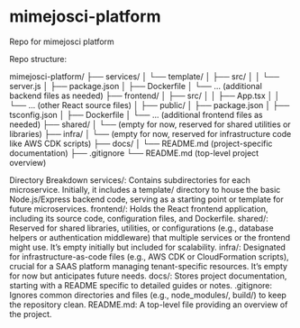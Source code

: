 # mimejosci-platform
Repo for mimejosci platform


Repo structure:

mimejosci-platform/
├── services/
│   └── template/
│       ├── src/
│       │   └── server.js
│       ├── package.json
│       ├── Dockerfile
│       └── ... (additional backend files as needed)
├── frontend/
│   ├── src/
│   │   ├── App.tsx
│   │   └── ... (other React source files)
│   ├── public/
│   ├── package.json
│   ├── tsconfig.json
│   ├── Dockerfile
│   └── ... (additional frontend files as needed)
├── shared/
│   └── (empty for now, reserved for shared utilities or libraries)
├── infra/
│   └── (empty for now, reserved for infrastructure code like AWS CDK scripts)
├── docs/
│   └── README.md (project-specific documentation)
├── .gitignore
└── README.md (top-level project overview)

Directory Breakdown
services/: Contains subdirectories for each microservice. Initially, it includes a template/ directory to house the basic Node.js/Express backend code, serving as a starting point or template for future microservices.
frontend/: Holds the React frontend application, including its source code, configuration files, and Dockerfile.
shared/: Reserved for shared libraries, utilities, or configurations (e.g., database helpers or authentication middleware) that multiple services or the frontend might use. It’s empty initially but included for scalability.
infra/: Designated for infrastructure-as-code files (e.g., AWS CDK or CloudFormation scripts), crucial for a SAAS platform managing tenant-specific resources. It’s empty for now but anticipates future needs.
docs/: Stores project documentation, starting with a README specific to detailed guides or notes.
.gitignore: Ignores common directories and files (e.g., node_modules/, build/) to keep the repository clean.
README.md: A top-level file providing an overview of the project.
